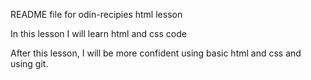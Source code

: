 README file for odin-recipies html lesson

In this lesson I will learn html and css code

After this lesson, I will be more confident using basic html and css and using git.

